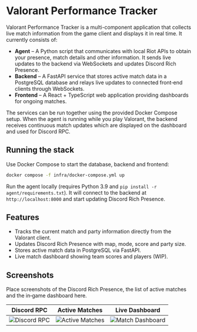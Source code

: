 # Valorant Performance Tracker

Valorant Performance Tracker is a multi-component application that collects live match information from the game client and displays it in real time. It currently consists of:

- **Agent** – A Python script that communicates with local Riot APIs to obtain your presence, match details and other information. It sends live updates to the backend via WebSockets and updates Discord Rich Presence.
- **Backend** – A FastAPI service that stores active match data in a PostgreSQL database and relays live updates to connected front‑end clients through WebSockets.
- **Frontend** – A React + TypeScript web application providing dashboards for ongoing matches.

The services can be run together using the provided Docker Compose setup. When the agent is running while you play Valorant, the backend receives continuous match updates which are displayed on the dashboard and used for Discord RPC.

## Running the stack

Use Docker Compose to start the database, backend and frontend:

```bash
docker compose -f infra/docker-compose.yml up
```

Run the agent locally (requires Python 3.9 and `pip install -r agent/requirements.txt`). It will connect to the backend at `http://localhost:8000` and start updating Discord Rich Presence.

## Features

- Tracks the current match and party information directly from the Valorant client.
- Updates Discord Rich Presence with map, mode, score and party size.
- Stores active match data in PostgreSQL via FastAPI.
- Live match dashboard showing team scores and players (WIP).

## Screenshots

Place screenshots of the Discord Rich Presence, the list of active matches and the in‑game dashboard here.

| Discord RPC | Active Matches | Live Dashboard |
| --- | --- | --- |
| ![Discord RPC](docs/images/discord_rpc.png) | ![Active Matches](docs/images/active_matches.png) | ![Match Dashboard](docs/images/match_dashboard.png) |

